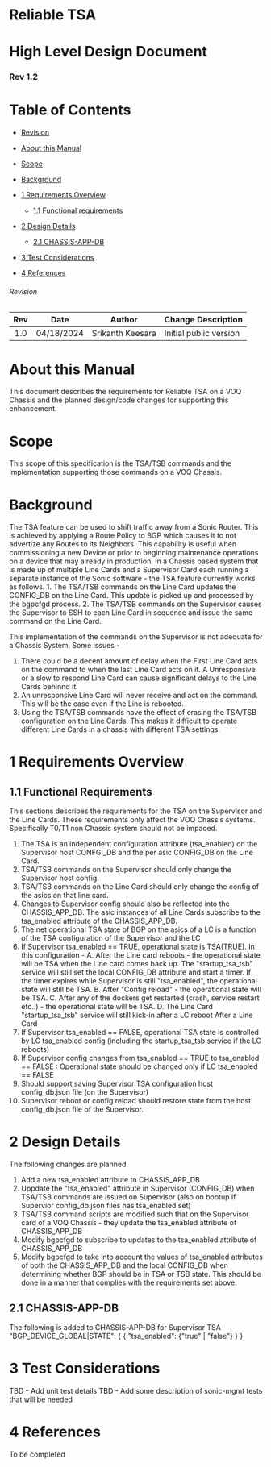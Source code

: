 # Reliable TSA
# High Level Design Document
### Rev 1.2

# Table of Contents
  * [Revision](#revision)

  * [About this Manual](#about-this-manual)

  * [Scope](#scope)

  * [Background](#background)

  * [1 Requirements Overview](#1-requirements-overview)
    * [1.1 Functional requirements](#11-functional-requirements)
  * [2 Design Details](#2-design-details)
    * [2.1 CHASSIS-APP-DB](#21-chassis-app-db)
  * [3 Test Considerations](#5-test-considerations)
  * [4 References](#7-references)

###### Revision
| Rev |     Date    |       Author                                                                       | Change Description                |
|:---:|:-----------:|:----------------------------------------------------------------------------------:|-----------------------------------|
| 1.0 | 04/18/2024  | Srikanth Keesara                                                                   | Initial public version            |

# About this Manual
This document describes the requirements for Reliable TSA on a VOQ Chassis and the planned design/code changes for supporting this enhancement.

# Scope
This scope of this specification is the TSA/TSB commands and the implementation supporting those commands on a VOQ Chassis.

# Background
The TSA feature can be used to shift traffic away from a Sonic Router. This is achieved by applying a Route Policy to BGP which causes it to not advertize any Routes to its Neighbors. This capability is useful when commissioning a new Device  or prior to beginning maintenance operations on a device that may already in production. In a Chassis based system that is made up of multiple Line Cards and a Supervisor Card each running a separate instance of the Sonic software - the TSA feature currently works as follows.
    1. The TSA/TSB commands on the Line Card updates the CONFIG_DB on the Line Card. This update is picked up and processed by the bgpcfgd process.
    2. The TSA/TSB commands on the Supervisor causes the Supervisor to SSH to each Line Card in sequence and issue the same command on the Line Card.

This implementation of the commands on the Supervisor is not adequate for a Chassis System. Some issues -
   1. There could be a decent amount of delay when the First Line Card acts on the command to when the last Line Card acts on it. A Unresponsive or a slow to respond Line Card can cause significant delays to the Line Cards behinnd it.
   2. An unresponsive Line Card will never receive and act on the command. This will be the case even if the Line is rebooted.
   3. Using the TSA/TSB commands have the effect of erasing the TSA/TSB configuration on the Line Cards. This makes it difficult to operate different Line Cards in a chassis with different TSA settings.


# 1 Requirements Overview
## 1.1 Functional Requirements
This sections describes the requirements for the TSA on the Supervisor and the Line Cards. These requirements only affect the VOQ Chassis systems. Specifically T0/T1 non Chassis system should not be impaced.
1. The TSA is an independent configuration attribute (tsa_enabled) on the Supervisor host CONFGI_DB and the per asic CONFIG_DB on the Line Card. 
2. TSA/TSB commands on the Supervisor should only change the Supervisor host config.
3. TSA/TSB commands on the Line Card should only change the config of the asics on that line card.
4. Changes to Supervisor config should also be reflected into the CHASSIS_APP_DB. The asic instances of all Line Cards subscribe to the tsa_enabled attribute of the CHASSIS_APP_DB.
5. The net operational TSA state of BGP on the asics of a LC is a function of the TSA configuration of the Supervisor and the LC
6. If Supervisor tsa_enabled == TRUE, operational state is TSA(TRUE). In this configuration -
   A. After the Line card reboots - the operational state will be TSA when the Line card comes back up. The "startup_tsa_tsb" service will still set the local CONFIG_DB attribute and start a timer. If the timer expires while Supervisor is still "tsa_enabled", the operational state will still be TSA.
   B. After "Config reload" - the operational state will be TSA.
   C. After any of the dockers get restarted (crash, service restart etc..) - the operational state will be TSA.
   D. The Line Card "startup_tsa_tsb" service will still kick-in after a LC reboot After a Line Card 
7. If Supervisor tsa_enabled == FALSE, operational TSA state is controlled by LC tsa_enabled config (including the startup_tsa_tsb service if the LC reboots)
8. If Supervisor config changes from tsa_enabled == TRUE to tsa_enabled == FALSE : Operational state should be changed only if LC tsa_enabled == FALSE
9. Should support saving Supervisor TSA configuration host config_db.json file (on the Supervisor)
10. Supervisor reboot or config reload should restore state from the host config_db.json file of the Supervisor.

# 2 Design Details
The following changes are planned.
1. Add a new tsa_enabled attribute to CHASSIS_APP_DB
2. Uppdate the "tsa_enabled" attribute in Supervisor (CONFIG_DB) when TSA/TSB commands are issued on Supervisor (also on bootup if Supervior config_db.json files has tsa_enabled set)
3. TSA/TSB command scripts are modified such that on the Supervisor card of a VOQ Chassis - they update the tsa_enabled attribute of CHASSIS_APP_DB
4. Modify bgpcfgd to subscribe to updates to the tsa_enabled attribute of CHASSIS_APP_DB
5. Modify bgpcfgd to take into account the values of tsa_enabled attributes of both the CHASSIS_APP_DB and the local CONFIG_DB when determining whether BGP should be in TSA or TSB state. This should be done in a manner that complies with the requirements set above.

## 2.1 CHASSIS-APP-DB
The following is added to CHASSIS-APP-DB for Supervisor TSA  
  "BGP_DEVICE_GLOBAL|STATE": {
    {
      "tsa_enabled": {"true" | "false"}
    }
  }

# 3 Test Considerations
TBD - Add unit test details
TBD - Add some description of sonic-mgmt tests that will be needed

# 4 References
To be completed
